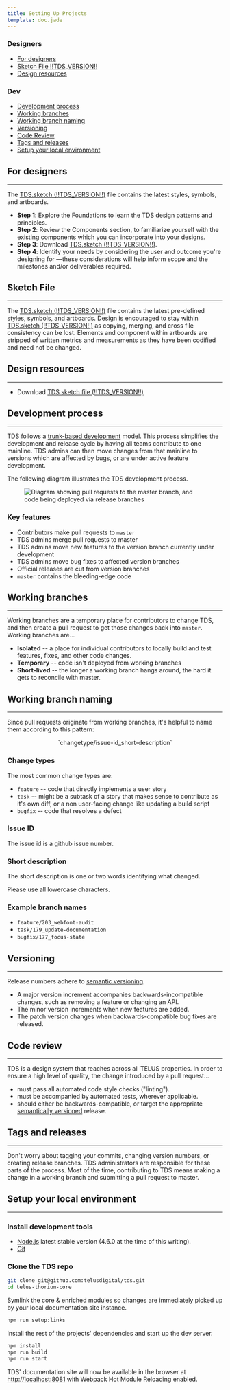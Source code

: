 ```yaml
---
title: Setting Up Projects
template: doc.jade
---
```


### Designers
* [For designers](#for-designers)
* [Sketch File !!TDS_VERSION!!](#sketch-file)
* [Design resources](#design-resources)

### Dev
* [Development process](#development-process)
* [Working branches](#working-branches)
* [Working branch naming](#working-branch-naming)
* [Versioning](#versioning)
* [Code Review](#code-review)
* [Tags and releases](#tags-and-releases)
* [Setup your local environment](#setup-your-local-environment)


## For designers

---

The [TDS.sketch (!!TDS_VERSION!!)](/assets/downloads/TDS.sketch) file contains the latest styles, symbols, and artboards.


* **Step 1**: Explore the Foundations to learn the TDS design patterns and principles.
* **Step 2**: Review the Components section, to familiarize yourself with the existing components which you can incorporate into your designs.
* **Step 3**: Download [TDS.sketch (!!TDS_VERSION!!)](/assets/downloads/TDS.sketch).
* **Step 4**: Identify your needs by considering the user and outcome you're designing for —these considerations will help inform scope and the milestones and/or deliverables required.

## Sketch File

---

The [TDS.sketch (!!TDS_VERSION!!)](/assets/downloads/TDS.sketch) file contains the latest pre-defined styles, symbols, and artboards. Design is encouraged to stay within [TDS.sketch (!!TDS_VERSION!!)](/assets/downloads/TDS.sketch) as copying, merging, and cross file consistency can be lost. Elements and component within artboards are stripped of written metrics and measurements as they have been codified and need not be changed.

## Design resources

---

- Download [TDS sketch file (!!TDS_VERSION!!)](/assets/downloads/TDS.sketch)

## Development process

---

TDS follows a [trunk-based development](http://paulhammant.com/2013/04/05/what-is-trunk-based-development/) model. This process simplifies the development and release cycle by having all teams contribute to one mainline. TDS admins can then move changes from that mainline to versions which are affected by bugs, or are under active feature development.

The following diagram illustrates the TDS development process.

<figure class="doc-figure">
    <img src="/assets/images/dev-timeline.svg" alt="Diagram showing pull requests to the master branch, and code being deployed via release branches">
</figure>

### Key features

* Contributors make pull requests to `master`
* TDS admins merge pull requests to master
* TDS admins move new features to the version branch currently under development
* TDS admins move bug fixes to affected version branches
* Official releases are cut from version branches
* `master` contains the bleeding-edge code

## Working branches

---

Working branches are a temporary place for contributors to change TDS, and then create a pull request to get those changes back into `master`. Working branches are...

* **Isolated** -- a place for individual contributors to locally build and test features, fixes, and other code changes.
* **Temporary** -- code isn't deployed from working branches
* **Short-lived** -- the longer a working branch hangs around, the hard it gets to reconcile with master.

## Working branch naming

---

Since pull requests originate from working branches, it's helpful to name them according to this pattern:

<p style="text-align: center;">`changetype/issue-id_short-description`</p>

### Change types

The most common change types are:

* `feature` -- code that directly implements a user story
* `task` -- might be a subtask of a story that makes sense to contribute as it's own diff, or a non user-facing change like updating a build script
* `bugfix` -- code that resolves a defect

### Issue ID

The issue id is a github issue number.

### Short description

The short description is one or two words identifying what changed.

Please use all lowercase characters.

### Example branch names

* `feature/203_webfont-audit`
* `task/179_update-documentation`
* `bugfix/177_focus-state`

## Versioning

---

Release numbers adhere to <a href="http://semver.org/" target="blank">semantic versioning</a>.

* A major version increment accompanies backwards-incompatible changes, such as removing a feature or changing an API.
* The minor version increments when new features are added.
* The patch version changes when backwards-compatible bug fixes are released.

## Code review

---

TDS is a design system that reaches across all TELUS properties. In order to ensure a high level of quality, the change introduced by a pull request&hellip;

* must pass all automated code style checks ("linting").
* must be accompanied by automated tests, wherever applicable.
* should either be backwards-compatible, or target the appropriate [semantically versioned](#versioning) release.

## Tags and releases

---

Don't worry about tagging your commits, changing version numbers, or creating release branches. TDS administrators are responsible for these parts of the process. Most of the time, contributing to TDS means making a change in a working branch and submitting a pull request to master.

## Setup your local environment

---

### Install development tools

* [Node.js](https://nodejs.org/en/) latest stable version (4.6.0 at the time of this writing).
* [Git](https://git-scm.com/downloads)

### Clone the TDS repo

```bash
git clone git@github.com:telusdigital/tds.git
cd telus-thorium-core
```

Symlink the core & enriched modules so changes are immediately picked up by your local documentation site instance.

```bash
npm run setup:links
```

Install the rest of the projects' dependencies and start up the dev server.

```bash
npm install
npm run build
npm run start
```

TDS' documentation site will now be available in the browser at [http://localhost:8081](http://localhost:8081) with Webpack Hot Module Reloading enabled.
